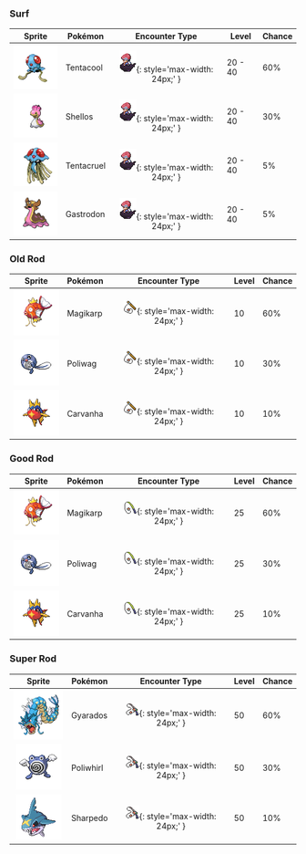 ### Surf

| Sprite | Pokémon | Encounter Type | Level | Chance |
|:------:|---------|:--------------:|-------|--------|
| ![Tentacool](../../assets/sprites/tentacool/front.gif) | Tentacool | ![Surf](../../assets/encounter_types/surf.png){: style='max-width: 24px;' } | 20 - 40 | 60% |
| ![Shellos](../../assets/sprites/shellos/front.gif) | Shellos | ![Surf](../../assets/encounter_types/surf.png){: style='max-width: 24px;' } | 20 - 40 | 30% |
| ![Tentacruel](../../assets/sprites/tentacruel/front.gif) | Tentacruel | ![Surf](../../assets/encounter_types/surf.png){: style='max-width: 24px;' } | 20 - 40 | 5% |
| ![Gastrodon](../../assets/sprites/gastrodon/front.gif) | Gastrodon | ![Surf](../../assets/encounter_types/surf.png){: style='max-width: 24px;' } | 20 - 40 | 5% |

### Old Rod

| Sprite | Pokémon | Encounter Type | Level | Chance |
|:------:|---------|:--------------:|-------|--------|
| ![Magikarp](../../assets/sprites/magikarp/front.gif) | Magikarp | ![Old Rod](../../assets/encounter_types/old_rod.png){: style='max-width: 24px;' } | 10 | 60% |
| ![Poliwag](../../assets/sprites/poliwag/front.gif) | Poliwag | ![Old Rod](../../assets/encounter_types/old_rod.png){: style='max-width: 24px;' } | 10 | 30% |
| ![Carvanha](../../assets/sprites/carvanha/front.gif) | Carvanha | ![Old Rod](../../assets/encounter_types/old_rod.png){: style='max-width: 24px;' } | 10 | 10% |

### Good Rod

| Sprite | Pokémon | Encounter Type | Level | Chance |
|:------:|---------|:--------------:|-------|--------|
| ![Magikarp](../../assets/sprites/magikarp/front.gif) | Magikarp | ![Good Rod](../../assets/encounter_types/good_rod.png){: style='max-width: 24px;' } | 25 | 60% |
| ![Poliwag](../../assets/sprites/poliwag/front.gif) | Poliwag | ![Good Rod](../../assets/encounter_types/good_rod.png){: style='max-width: 24px;' } | 25 | 30% |
| ![Carvanha](../../assets/sprites/carvanha/front.gif) | Carvanha | ![Good Rod](../../assets/encounter_types/good_rod.png){: style='max-width: 24px;' } | 25 | 10% |

### Super Rod

| Sprite | Pokémon | Encounter Type | Level | Chance |
|:------:|---------|:--------------:|-------|--------|
| ![Gyarados](../../assets/sprites/gyarados/front.gif) | Gyarados | ![Super Rod](../../assets/encounter_types/super_rod.png){: style='max-width: 24px;' } | 50 | 60% |
| ![Poliwhirl](../../assets/sprites/poliwhirl/front.gif) | Poliwhirl | ![Super Rod](../../assets/encounter_types/super_rod.png){: style='max-width: 24px;' } | 50 | 30% |
| ![Sharpedo](../../assets/sprites/sharpedo/front.gif) | Sharpedo | ![Super Rod](../../assets/encounter_types/super_rod.png){: style='max-width: 24px;' } | 50 | 10% |


